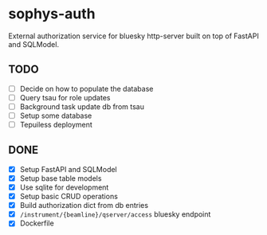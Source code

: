 # sophys-auth

External authorization service for bluesky http-server built on top of FastAPI and SQLModel.

## TODO

- [ ] Decide on how to populate the database
- [ ] Query tsau for role updates
- [ ] Background task update db from tsau
- [ ] Setup some <sql> database
- [ ] Tepuiless deployment

## DONE

- [x] Setup FastAPI and SQLModel
- [x] Setup base table models
- [x] Use sqlite for development
- [x] Setup basic CRUD operations
- [x] Build authorization dict from db entries
- [x] `/instrument/{beamline}/qserver/access` bluesky endpoint
- [x] Dockerfile
